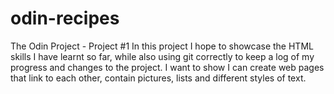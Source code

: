 # odin-recipes
The Odin Project - Project #1
In this project I hope to showcase the HTML skills I have learnt so far, while also using git correctly to keep a log of my progress and changes to the project. I want to show I can create web pages that link to each other, contain pictures, lists and different styles of text.
